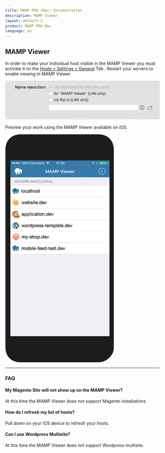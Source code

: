 ```yaml
---
title: MAMP PRO (Mac) Documentation
description: MAMP Viewer
layout: default-2
product: MAMP PRO Mac
language: en
---
```


## MAMP Viewer

In order to make your individual host visible in the MAMP Viewer you must activate it on the [Hosts > Settings > General](../Settings/Hosts/General/#mamp_viewer) Tab  . Restart your servers to enable viewing in MAMP Viewer.

![MAMP](SetMAMPViewer.png)

Preview your work using the MAMP Viewer available on iOS.

![MAMP](MAMPViewer.jpg)

<a name="faq"></a> 

---

### FAQ

#### My Magento Site will not show up on the MAMP Viewer?
At this time the MAMP Viewer does not support  Magento  installations.

#### How do  I refresh  my  list of  hosts?
Pull down on  your iOS device to refresh your hosts.

#### Can I use  Wordpress Multisite?
At this time  the MAMP Viewer does not support  Wordpress multisite.

